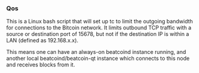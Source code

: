 ### Qos ###

This is a Linux bash script that will set up tc to limit the outgoing bandwidth for connections to the Bitcoin network. It limits outbound TCP traffic with a source or destination port of 15678, but not if the destination IP is within a LAN (defined as 192.168.x.x).

This means one can have an always-on beatcoind instance running, and another local beatcoind/beatcoin-qt instance which connects to this node and receives blocks from it.
